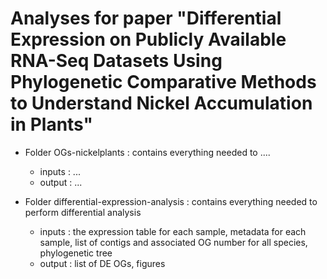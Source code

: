 # Analyses for paper "Differential Expression on Publicly Available RNA-Seq Datasets Using Phylogenetic Comparative Methods to Understand Nickel Accumulation in Plants"

* Folder OGs-nickelplants : contains everything needed to ....
	* inputs : ...
	* output : ...


* Folder differential-expression-analysis : contains everything needed to perform differential analysis 
	* inputs  : the expression table for each sample, metadata for each sample, list of contigs and associated OG number for all species, phylogenetic tree 
	* output : list of DE OGs, figures

